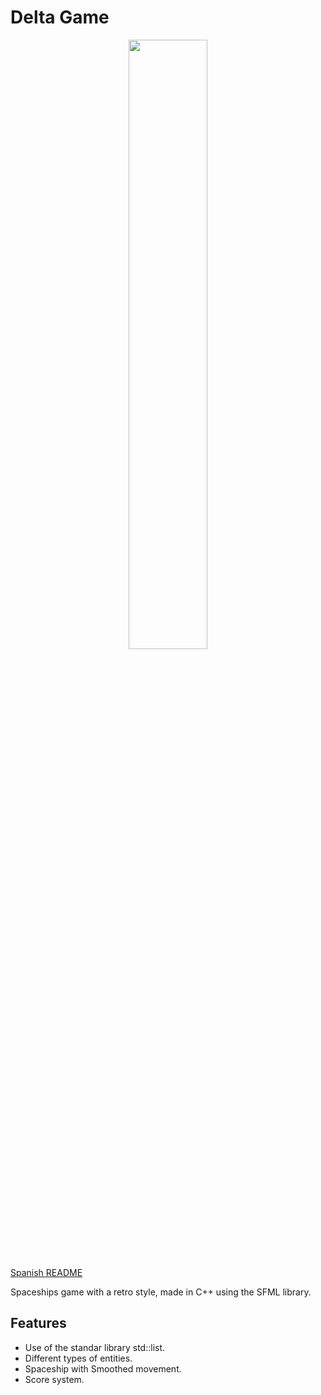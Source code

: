 # Delta Game

<p align="center">
<img src="https://k62.kn3.net/94434CF2F.png" width="50%" height="50%">
</p>

[Spanish README](https://github.com/Usbac/Delta-Game/blob/master/Readme.es.md)

Spaceships game with a retro style, made in C++ using the SFML library.

## Features
* Use of the standar library std::list.
* Different types of entities.
* Spaceship with Smoothed movement.
* Score system.
